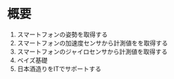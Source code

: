 # 概要 #

1. スマートフォンの姿勢を取得する  
2. スマートフォンの加速度センサから計測値をを取得する  
3. スマートフォンのジャイロセンサから計測値を取得する  
4. ベイズ基礎  
5. 日本酒造りをITでサポートする  